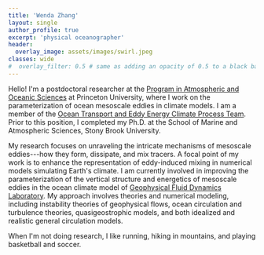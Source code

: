 ```yaml
---
title: 'Wenda Zhang'
layout: single
author_profile: true
excerpt: 'physical oceanographer'
header:
  overlay_image: assets/images/swirl.jpeg
classes: wide
#  overlay_filter: 0.5 # same as adding an opacity of 0.5 to a black background
---
```



Hello! I'm a postdoctoral researcher at the [Program in Atmospheric and Oceanic Sciences](https://aos.princeton.edu/) at Princeton University,
where I work on the parameterization of ocean mesoscale eddies in climate models. I am a member of the [Ocean Transport and Eddy Energy Climate Process Team](https://ocean-eddy-cpt.github.io/). 
Prior to this position, I completed my Ph.D. at the School of Marine and 
Atmospheric Sciences, Stony Brook University.

My research focuses on unraveling the intricate mechanisms of mesoscale eddies---how they form, dissipate, and mix tracers.
A focal point of my work is to enhance the representation of eddy-induced mixing in numerical models simulating Earth's climate. 
I am currently involved in improving the parameterization of the vertical structure and energetics of mesoscale eddies in the ocean climate model of [Geophysical Fluid Dynamics 
Laboratory](https://www.gfdl.noaa.gov/). 
My approach involves theories and numerical modeling, including instability theories of geophysical flows, ocean circulation and turbulence theories, quasigeostrophic models, 
and both idealized and realistic general circulation models.

When I'm not doing research, I like running, hiking in mountains, and playing basketball and soccer.


